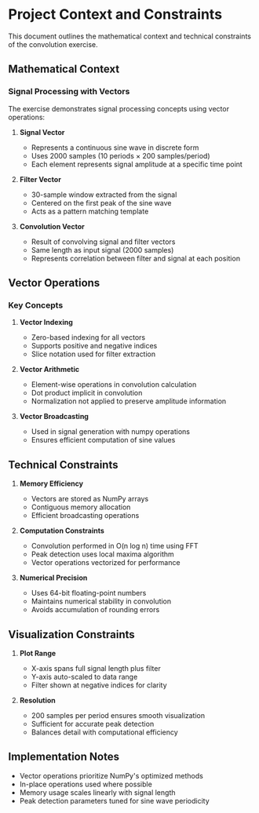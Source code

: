 # Project Context and Constraints

This document outlines the mathematical context and technical constraints of the convolution exercise.

## Mathematical Context

### Signal Processing with Vectors

The exercise demonstrates signal processing concepts using vector operations:

1. **Signal Vector**
   - Represents a continuous sine wave in discrete form
   - Uses 2000 samples (10 periods × 200 samples/period)
   - Each element represents signal amplitude at a specific time point

2. **Filter Vector**
   - 30-sample window extracted from the signal
   - Centered on the first peak of the sine wave
   - Acts as a pattern matching template

3. **Convolution Vector**
   - Result of convolving signal and filter vectors
   - Same length as input signal (2000 samples)
   - Represents correlation between filter and signal at each position

## Vector Operations

### Key Concepts

1. **Vector Indexing**
   - Zero-based indexing for all vectors
   - Supports positive and negative indices
   - Slice notation used for filter extraction

2. **Vector Arithmetic**
   - Element-wise operations in convolution calculation
   - Dot product implicit in convolution
   - Normalization not applied to preserve amplitude information

3. **Vector Broadcasting**
   - Used in signal generation with numpy operations
   - Ensures efficient computation of sine values

## Technical Constraints

1. **Memory Efficiency**
   - Vectors are stored as NumPy arrays
   - Contiguous memory allocation
   - Efficient broadcasting operations

2. **Computation Constraints**
   - Convolution performed in O(n log n) time using FFT
   - Peak detection uses local maxima algorithm
   - Vector operations vectorized for performance

3. **Numerical Precision**
   - Uses 64-bit floating-point numbers
   - Maintains numerical stability in convolution
   - Avoids accumulation of rounding errors

## Visualization Constraints

1. **Plot Range**
   - X-axis spans full signal length plus filter
   - Y-axis auto-scaled to data range
   - Filter shown at negative indices for clarity

2. **Resolution**
   - 200 samples per period ensures smooth visualization
   - Sufficient for accurate peak detection
   - Balances detail with computational efficiency

## Implementation Notes

- Vector operations prioritize NumPy's optimized methods
- In-place operations used where possible
- Memory usage scales linearly with signal length
- Peak detection parameters tuned for sine wave periodicity